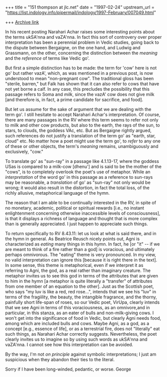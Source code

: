 +++
title = "151 thompson at jlc.net"
date = "1997-02-24"
upstream_url = "https://list.indology.info/pipermail/indology/1997-February/007049.html"

+++
[Archive link](https://list.indology.info/pipermail/indology/1997-February/007049.html)

In his recent posting Narahari Achar raises some interesting points about
the terms ukSA'nna and vaZA'nna.  In fact this sort of controvery over
proper interpretation has been a perennial problem in Vedic studies, going
back to the dispute between Bergaigne, on the one hand, and Ludwig and
Grassmann, on the other, concerning the distinction between the *meaning*
and the *reference* of terms like Vedic go'.

But first a simple distinction has to be made: the term for 'cow' here is
not go' but rather vazA', which, as was mentioned in a previous post, is
now understood to mean "non-pregnant cow".  The traditional gloss has been
"sterile, barren," but Falk has shown that it can also refer to cows that
have not yet borne a calf.  In any case, this precludes the possibility
that this passage refers to Soma and *milk*, since the vazA' cow does not
give milk [and therefore is, in fact, a prime candidate for sacrifice, and
food].

But let us assume for the sake of argument that we are dealing with the
term go'.  I still hesitate to accept Narahari Achar's interpretation.  Of
course, there are many passages in the RV where this term seems to refer
not only to milk and other cow products, but also to the earth, the rays of
the sun, to stars, to clouds, the goddess VAc, etc.  But as Bergaigne
rightly argued, such references do not justify a translation of the term
go' as "earth, star, cloud" etc.  No matter how a poet might use the term
go', to *refer* to any one of these or other objects, the term's *meaning*
remains, unambiguously and exclusively, "cow."

To translate go' as "sun-ray" in a passage like 4.1.13-17, where the
goddess USas is compared to a milk-cow [dhenu'] and is said to be the
mother of the "cows", is to completely overlook the poet's use of metaphor.
While an *interpretation* of the word go' in this passage as a reference
to sun-rays may be reasonable, a *translation* of go' as "sun-ray" not only
would be wrong; it would also result in the distortion, in fact the total
loss, of the richly allusive, metaphorical language of the hymn.

The reason that I am able to be continually interested in the RV, in spite
of no monetary, academic, political or spiritual rewards [i.e., no instant
enlightenment concerning otherwise inaccessible levels of consciousness],
is that it displays a richness of language and thought that is more complex
than is generally appreciated. I just happen to appreciate such things.

To return specifically to RV 8.43.11: let us look at what is said there,
and in the hymn in general.  As Beatrice Reusch nicely points out, Agni is
characterized as *eating* many things in this hymn. In fact, he [or "it" --
if we are meant to think of a fire rather than a god] is voracious, and
ultimately perhaps omnivorous.  The "eating" theme is very pronounced.  In
my view, no valid interpretation can ignore this [because it is right there
in the text].  In some sense, this theme is metaphorical, even if we
interpret it as referring to Agni, the god, as a real rather than imaginary
creature.  The metaphor invites us to see this god in terms of the
attributes that are given to him in the hymn [a metaphor is quite literally
a "transfer" of attributes from one member of an equation to the other].
Just as the Scottish poet, who says "my luv is like a red, red rose...",
intends that we see his "luv" in terms of the fragiility, the beauty, the
intangible fragrance, and the thorny, painfully short life-span of roses,
so our Vedic poet, VirUpa, clearly intends that we see Agni in terms of
this voraciousness, as an omnivore,and in particular, in this stanza, as an
eater of bulls and non-milk-giving cows. I won't get into the significance
of food in Vedic, but clearly Agni needs food, among which are included
bulls and cows.  Maybe Agni, as a god, as a concept [e.g., essence of
life], or as a terrestrial fire, does not "literally" eat such things, as
Narahari Achar correctly suggests.  Nevertheless, the poet clearly invites
us to imagine so by using such words as ukSA'nna and vaZA'nna. I cannot see
how this interpretation can be avoided.

By the way, I'm not *on principle* against symbolic interpretations; I just
am suspicious when they abandon their ties to the literal.

Sorry if I have been long-winded, pedantic, or worse.
George







